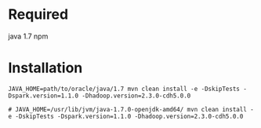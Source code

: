 

# Required
java 1.7
npm

# Installation

```
JAVA_HOME=path/to/oracle/java/1.7 mvn clean install -e -DskipTests -Dspark.version=1.1.0 -Dhadoop.version=2.3.0-cdh5.0.0

# JAVA_HOME=/usr/lib/jvm/java-1.7.0-openjdk-amd64/ mvn clean install -e -DskipTests -Dspark.version=1.1.0 -Dhadoop.version=2.3.0-cdh5.0.0
```

